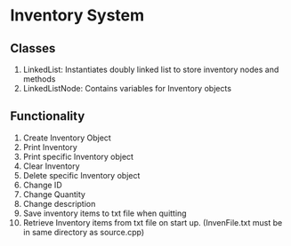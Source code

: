 #  Inventory System

<h2>Classes</h2>

<ol>
<li>LinkedList: Instantiates doubly linked list to store inventory nodes and methods</li>
<li>LinkedListNode: Contains variables for Inventory objects</li>
</ol>

<h2>Functionality</h2>

<ol>
  <li>Create Inventory Object</li>
  <li>Print Inventory</li>
  <li>Print specific Inventory object</li>
  <li>Clear Inventory</li>
  <li>Delete specific Inventory object</li>
  <li>Change ID</li>
  <li>Change Quantity</li>
  <li>Change description</li>
  <li>Save inventory items to txt file when quitting</li>
  <li>Retrieve Inventory items from txt file on start up. (InvenFile.txt must be in same directory as source.cpp)</li>
</ol>
